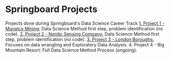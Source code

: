 # Springboard Projects
Projects done during Springboard's Data Science Career Track
[1. Project 1 - Monalco Mining:](https://github.com/DSJourney/springboard_projects/tree/master/Project%201%20-%20Monalco%20Mining) Data Science Method first step, problem identification (no code).
[2. Project 2 - Nordic Sensing Company:](https://github.com/DSJourney/springboard_projects/tree/master/Project%202%20-%20Nordic%20Sensing%20Co) Data Science Method first step, problem identification (no code).
[3. Project 3 - London Boroughs:](https://github.com/DSJourney/springboard_projects/tree/master/Project%203%20-%20London%20Housing) Focuses on data wrangling and Exploratory Data Analysis.
4. Project 4 - Big Mountain Resort: Full Data Science Method Process (ongoing). 

